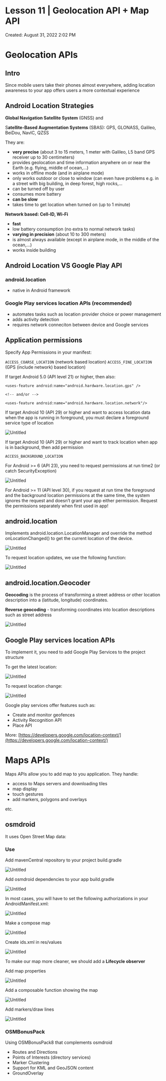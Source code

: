 # Lesson 11 | Geolocation API + Map API

Created: August 31, 2022 2:02 PM

# Geolocation APIs

## Intro

Since mobile users take their phones almost everywhere, adding location awareness to your app offers users a more contextual experience

## Android Location Strategies

**Global Navigation Satellite System** (GNSS) and 

S**atellite-Based Augmentation Systems** (SBAS): GPS, GLONASS, Galileo, BeiDou, NavIC, QZSS

They are:

- **very precise** (about 3 to 15 meters, 1 meter with Galileo, L5
band GPS receiver up to 30 centimeters)
- provides geolocation and time information anywhere on or near
the Earth (e.g. flying, middle of ocean,…)
- works in offline mode (and in airplane mode)
- only works outdoor or close to window (can even have problems
e.g. in a street with big building, in deep forest, high rocks,…
- can be turned off by user
- consumes more battery
- **can be slow**
- takes time to get location when turned on (up to 1 minute)

**Network based: Cell-ID, Wi-Fi**

- **fast**
- low battery consumption (no extra to normal network tasks)
- **varying in precision** (about 10 to 300 meters)
- is almost always available (except in airplane mode, in the middle of the ocean,…)
- works inside building

## Android Location VS Google Play API

### **android.location**

- native in Android framework

### Google Play services location APIs (recommended)

- automates tasks such as location provider choice or power management
- adds activity detection
- requires network conneciton between device and Google services

## Application permissions

Specify App Permissions in your manifest:

`ACCESS_COARSE_LOCATION` (network based location)
`ACCESS_FINE_LOCATION` (GPS (include network) based location)

If target Android 5.0 (API level 21) or higher, then also: 

`<uses-feature android:name="android.hardware.location.gps" />`

`<!-- and/or -->`

`<uses-feature android:name="android.hardware.location.network"/>`

If target Android 10 (API 29) or higher and want to access location data when the app is running in foreground, you must declare a foreground service type of location

![Untitled](Lesson%2011%20Geolocation%20API%20+%20Map%20API%206d65c27c974c43ee8bd598cfa789d593/Untitled.png)

If target Android 10 (API 29) or higher and want to track location when app is in background, then add permission 

`ACCESS_BACKGROUND_LOCATION`

For Android >= 6 (API 23), you need to request permissions at run time2 (or catch SecurityException)

![Untitled](Lesson%2011%20Geolocation%20API%20+%20Map%20API%206d65c27c974c43ee8bd598cfa789d593/Untitled%201.png)

For Android >= 11 (API level 30), if you request at run time the foreground and the background location permissions at the same time, the system ignores the request and doesn’t grant your app either permission. Request the permissions separately when first used in app!

## android.location

Implements android.location.LocationManager and override the method onLocationChanged() to get the current location of the device.

![Untitled](Lesson%2011%20Geolocation%20API%20+%20Map%20API%206d65c27c974c43ee8bd598cfa789d593/Untitled%202.png)

To request location updates, we use the following function:

![Untitled](Lesson%2011%20Geolocation%20API%20+%20Map%20API%206d65c27c974c43ee8bd598cfa789d593/Untitled%203.png)

## android.location.Geocoder

**Geocoding** is the process of transforming a street address or other location description into a (latitude, longitude) coordinates.

**Reverse geocoding** - transforming coordinates into location descriptions such as street address

![Untitled](Lesson%2011%20Geolocation%20API%20+%20Map%20API%206d65c27c974c43ee8bd598cfa789d593/Untitled%204.png)

## Google Play services location APIs

To implement it, you need to add Google Play Services to the project structure 

To get the latest location:

![Untitled](Lesson%2011%20Geolocation%20API%20+%20Map%20API%206d65c27c974c43ee8bd598cfa789d593/Untitled%205.png)

To request location change:

![Untitled](Lesson%2011%20Geolocation%20API%20+%20Map%20API%206d65c27c974c43ee8bd598cfa789d593/Untitled%206.png)

Google play services offer features such as:

- Create and monitor geofences
- Activity Recognition API
- Place API

More:
[https://developers.google.com/location-context/](https://developers.google.com/location-context/)

# Maps APIs

Maps APIs allow you to add map to you application. They handle:

- access to Maps servers and downloading tiles
- map display
- touch gestures
- add markers, polygons and overlays

etc.

## osmdroid

It uses Open Street Map data: 

### Use

Add mavenCentral repository to your project build.gradle

![Untitled](Lesson%2011%20Geolocation%20API%20+%20Map%20API%206d65c27c974c43ee8bd598cfa789d593/Untitled%207.png)

Add osmdroid dependencies to your app build.gradle

![Untitled](Lesson%2011%20Geolocation%20API%20+%20Map%20API%206d65c27c974c43ee8bd598cfa789d593/Untitled%208.png)

In most cases, you will have to set the following authorizations in your AndroidManifest.xml:

![Untitled](Lesson%2011%20Geolocation%20API%20+%20Map%20API%206d65c27c974c43ee8bd598cfa789d593/Untitled%209.png)

Make a compose map

![Untitled](Lesson%2011%20Geolocation%20API%20+%20Map%20API%206d65c27c974c43ee8bd598cfa789d593/Untitled%2010.png)

Create ids.xml in res/values

![Untitled](Lesson%2011%20Geolocation%20API%20+%20Map%20API%206d65c27c974c43ee8bd598cfa789d593/Untitled%2011.png)

To make our map more cleaner, we should add a **Lifecycle observer**

Add map properties

![Untitled](Lesson%2011%20Geolocation%20API%20+%20Map%20API%206d65c27c974c43ee8bd598cfa789d593/Untitled%2012.png)

Add a composable function showing the map

![Untitled](Lesson%2011%20Geolocation%20API%20+%20Map%20API%206d65c27c974c43ee8bd598cfa789d593/Untitled%2013.png)

Add markers/draw lines

![Untitled](Lesson%2011%20Geolocation%20API%20+%20Map%20API%206d65c27c974c43ee8bd598cfa789d593/Untitled%2014.png)

### OSMBonusPack

Using OSMBonusPack8 that complements osmdroid

- Routes and Directions
- Points of Interests (directory services)
- Marker Clustering
- Support for KML and GeoJSON content
- GroundOverlay